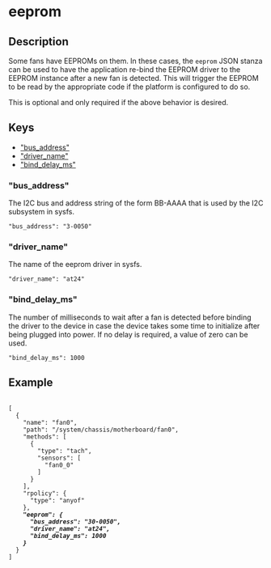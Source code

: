 # eeprom

## Description

Some fans have EEPROMs on them. In these cases, the `eeprom` JSON stanza can be
used to have the application re-bind the EEPROM driver to the EEPROM instance
after a new fan is detected. This will trigger the EEPROM to be read by the
appropriate code if the platform is configured to do so.

This is optional and only required if the above behavior is desired.

## Keys

- ["bus_address"](#bus_address)
- ["driver_name"](#driver_name)
- ["bind_delay_ms"](#bind_delay_ms)

### "bus_address"

The I2C bus and address string of the form BB-AAAA that is used by the I2C
subsystem in sysfs.

```
"bus_address": "3-0050"
```

### "driver_name"

The name of the eeprom driver in sysfs.

```
"driver_name": "at24"
```

### "bind_delay_ms"

The number of milliseconds to wait after a fan is detected before binding the
driver to the device in case the device takes some time to initialize after
being plugged into power. If no delay is required, a value of zero can be used.

```
"bind_delay_ms": 1000
```

## Example

<pre><code>
[
  {
    "name": "fan0",
    "path": "/system/chassis/motherboard/fan0",
    "methods": [
      {
        "type": "tach",
        "sensors": [
          "fan0_0"
        ]
      }
    ],
    "rpolicy": {
      "type": "anyof"
    },
    <b><i>"eeprom": {
      "bus_address": "30-0050",
      "driver_name": "at24",
      "bind_delay_ms": 1000
    }</i></b>
  }
]
</code></pre>
